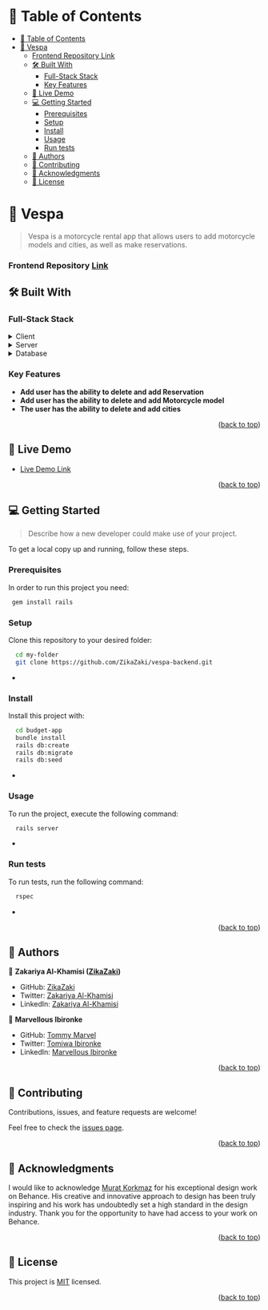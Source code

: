 <a name="readme-top"></a>

# 📗 Table of Contents

- [📗 Table of Contents](#-table-of-contents)
- [📖  Vespa ](#--vespa-)
    - [Frontend Repository Link](#frontend-repository-link)
  - [🛠 Built With ](#-built-with-)
    - [Full-Stack Stack ](#full-stack-stack-)
    - [Key Features ](#key-features-)
  - [🚀 Live Demo ](#-live-demo-)
  - [💻 Getting Started ](#-getting-started-)
    - [Prerequisites](#prerequisites)
    - [Setup](#setup)
    - [Install](#install)
    - [Usage](#usage)
    - [Run tests](#run-tests)
  - [👥 Authors ](#-authors-)
  - [🤝 Contributing ](#-contributing-)
  - [🙏 Acknowledgments ](#-acknowledgments-)
  - [📝 License ](#-license-)

# 📖  Vespa <a name="about-project"></a>

> Vespa is a motorcycle rental app that allows users to add motorcycle models and cities, as well as make reservations.

### Frontend Repository [Link](https://github.com/ZikaZaki/vespa-frontend)

## 🛠 Built With <a name="built-with"></a>

### Full-Stack Stack <a name="tech-stack"></a>

<details>
  <summary>Client</summary>
  <ul>
    <li><a href="https://www.javascript.com/">JS</a></li>
  </ul>
</details>

<details>
  <summary>Server</summary>
  <ul>
    <li><a href="https://rubyonrails.org/">Ruby On Rails</a></li>
  </ul>
</details>

<details>
<summary>Database</summary>
  <ul>
    <li><a href="https://www.postgresql.org/">PostgreSQL</a></li>
  </ul>
</details>

<!-- Features -->

### Key Features <a name="key-features"></a>

- **Add user has the ability to delete and add Reservation**
- **Add user has the ability to delete and add Motorcycle model**
- **The user has the ability to delete and add cities**

<p align="right">(<a href="#readme-top">back to top</a>)</p>

<!-- LIVE DEMO -->

## 🚀 Live Demo <a name="live-demo"></a>

- [Live Demo Link](https://yourdeployedapplicationlink.com)

<p align="right">(<a href="#readme-top">back to top</a>)</p>

<!-- GETTING STARTED -->

## 💻 Getting Started <a name="getting-started"></a>

> Describe how a new developer could make use of your project.

To get a local copy up and running, follow these steps.

### Prerequisites

In order to run this project you need:


```sh
 gem install rails
```


### Setup

Clone this repository to your desired folder:


```sh
  cd my-folder
  git clone https://github.com/ZikaZaki/vespa-backend.git
```
-

### Install

Install this project with:

```sh
  cd budget-app
  bundle install
  rails db:create
  rails db:migrate 
  rails db:seed
```
-

### Usage

To run the project, execute the following command:


```sh
  rails server
```
-

### Run tests

To run tests, run the following command:

```sh
  rspec
```
-

<p align="right">(<a href="#readme-top">back to top</a>)</p>

<!-- AUTHORS -->

## 👥 Authors <a name="authors"></a>

👤 **Zakariya Al-Khamisi ([ZikaZaki](https://github.com/ZikaZaki))**

- GitHub: [ZikaZaki](https://github.com/ZikaZaki)
- Twitter: [Zakariya Al-Khamisi](https://twitter.com/ZakariyaKhamisi)
- LinkedIn: [Zakariya Al-Khamisi](https://www.linkedin.com/in/zackops/)

👤 **Marvellous Ibironke**

- GitHub: [Tommy Marvel](https://github.com/Tommymarvel)
- Twitter: [Tomiwa Ibironke](https://twitter.com/tomiwa_ibironke)
- LinkedIn: [Marvellous Ibironke](https://www.linkedin.com/in/marvellous-ibironke/)


<p align="right">(<a href="#readme-top">back to top</a>)</p>


<!-- CONTRIBUTING -->

## 🤝 Contributing <a name="contributing"></a>

Contributions, issues, and feature requests are welcome!

Feel free to check the [issues page](https://github.com/ZikaZaki/vespa-backend/issues).

<p align="right">(<a href="#readme-top">back to top</a>)</p>

<!-- ACKNOWLEDGEMENTS -->

## 🙏 Acknowledgments <a name="acknowledgements"></a>

I would like to acknowledge [Murat Korkmaz](https://www.behance.net/muratk) for his exceptional design work on Behance. His creative and innovative approach to design has been truly inspiring and his work has undoubtedly set a high standard in the design industry. Thank you for the opportunity to have had access to your work on Behance.

<p align="right">(<a href="#readme-top">back to top</a>)</p>


<!-- LICENSE -->

## 📝 License <a name="license"></a>

This project is [MIT](./MIT.md) licensed.

<p align="right">(<a href="#readme-top">back to top</a>)</p>
